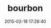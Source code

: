 ---
layout: post
title:  "bourbon"
repo:   "thoughtbot/bourbon"
date:   2015-02-18 17:28:40
gemurl: http://bourbon.io
---